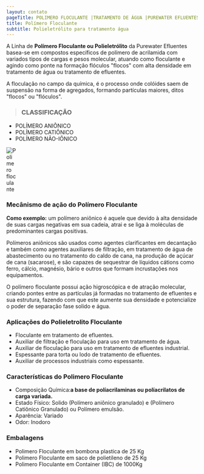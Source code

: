 ```yaml
---
layout: contato
pageTitle: POLIMERO FLOCULANTE |TRATAMENTO DE ÁGUA |PUREWATER EFLUENTES
title: Polímero Floculante
subtitle: Polieletrólito para tratamento água
---
```


A Linha de **Polímero Floculante ou Polieletrólito** da Purewater Efluentes basea-se em compostos específicos de polímero de acrilamida com variados tipos de cargas e pesos molecular, atuando como floculante e agindo como ponte na formação flóculos "flocos" com alta densidade em tratamento de água ou tratamento de efluentes.

A floculação no campo da química, é o processo onde colóides saem de suspensão na forma de agregados, formando partículas maiores, ditos "flocos" ou "flóculos".

> ### CLASSIFICAÇÃO

>
- POLÍMERO ANIÔNICO
- POLÍMERO CATIÔNICO
- POLÍMERO NÃO-IÔNICO
>

<img class="img-responsive pull-right" style="max-width: 25;" src="../../website/images/polimero floculante_tratamento_de_agua.png" alt="Polimero floculante">

### **Mecânismo de ação do Polímero Floculante**

**Como exemplo:** um polímero aniônico é aquele que devido à alta densidade de suas cargas negativas em sua cadeia, atrai e se liga à moléculas de predominantes cargas positivas. 

Polímeros aniônicos são usados como agentes clarificantes em decantação e também como agentes auxiliares de filtração, em tratamento de água de abastecimento ou no tratamento do caldo de cana, na produção de açúcar de cana (sacarose), e são capazes de sequestrar de líquidos cátions como ferro, cálcio, magnésio, bário e outros que formam incrustações nos equipamentos. 

O polímero floculante possui ação higroscópica e de atração molecular, criando pontes entre as partículas já formadas no tratamento de efluentes e sua estrutura, fazendo com que este aumente sua densidade e potencialize o poder de separação fase solido e água.

### **Aplicações do Polieletrolito Floculante**

- Floculante em tratamento de efluentes.
- Auxiliar de filtração e floculação para uso em tratamento de água.
- Auxiliar de floculação para uso em tratamento de efluentes industrial.
- Espessante para torta ou lodo de tratamento de efluentes.
- Auxiliar de processos industriais como espessante.

### **Características do Polimero Floculante**

- Composição Química:**a base de políacrilaminas ou políacrilatos de carga variada.**
- Estado Físico: Solido (Polímero aniônico granulado) e (Polímero Catiônico Granulado) ou Polímero emulsão.
- Aparência: Variado
- Odor: Inodoro

### **Embalagens**

- Polimero Floculante em bombona plastica de 25 Kg
- Polimero Floculante em saco de polietileno de 25 Kg
- Polimero Floculante em Container (IBC) de 1000Kg

